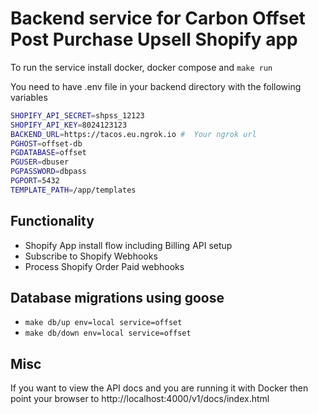Backend service for Carbon Offset Post Purchase Upsell Shopify app
===================================================================

To run the service install docker, docker compose and `make run`

You need to have .env file in your backend directory with the following variables

```bash
SHOPIFY_API_SECRET=shpss_12123
SHOPIFY_API_KEY=8024123123
BACKEND_URL=https://tacos.eu.ngrok.io #  Your ngrok url
PGHOST=offset-db
PGDATABASE=offset
PGUSER=dbuser
PGPASSWORD=dbpass
PGPORT=5432
TEMPLATE_PATH=/app/templates
```


## Functionality
- Shopify App install flow including Billing API setup
- Subscribe to Shopify Webhooks
- Process Shopify Order Paid webhooks


## Database migrations using goose
- `make db/up env=local service=offset`
- `make db/down env=local service=offset`

## Misc
If you want to view the API docs and you are running it with Docker then point your browser to http://localhost:4000/v1/docs/index.html
